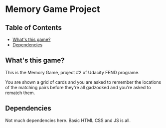 # Memory Game Project

## Table of Contents

* [What's this game?](#whatsThisGame)
* [Dependencies](#dep)

## What's this game?

This is the Memory Game, project #2 of Udacity FEND programe.

You are shown a grid of cards and you are asked to remember the locations of the matching pairs before they're all gadzooked and you're asked to rematch them.

## Dependencies

Not much dependencies here. Basic HTML CSS and JS is all.
